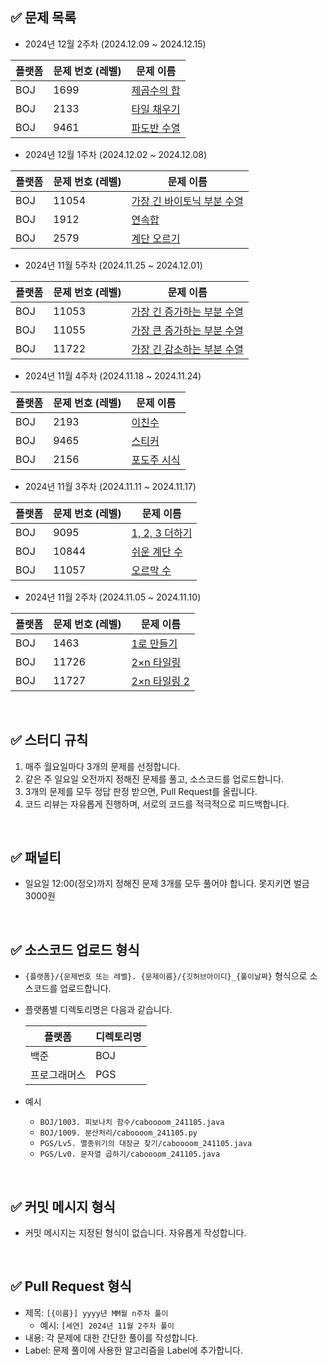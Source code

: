 ## **✅ 문제 목록**

- 2024년 12월 2주차 (2024.12.09 ~ 2024.12.15)

| 플랫폼 | 문제 번호 (레벨) | 문제 이름                                   |
| --- |--|-----------------------------------------|
| BOJ | 1699 | [제곱수의 합](https://www.acmicpc.net/problem/1699) |
| BOJ | 2133 | [타일 채우기](https://www.acmicpc.net/problem/2133) |
| BOJ | 9461 | [파도반 수열](https://www.acmicpc.net/problem/9461) |

- 2024년 12월 1주차 (2024.12.02 ~ 2024.12.08)

| 플랫폼 | 문제 번호 (레벨) | 문제 이름                                   |
| --- |--|-----------------------------------------|
| BOJ | 11054 | [가장 긴 바이토닉 부분 수열](https://www.acmicpc.net/problem/11054) |
| BOJ | 1912 | [연속합](https://www.acmicpc.net/problem/1912) |
| BOJ | 2579 | [계단 오르기](https://www.acmicpc.net/problem/2579) |

- 2024년 11월 5주차 (2024.11.25 ~ 2024.12.01)

| 플랫폼 | 문제 번호 (레벨) | 문제 이름                                   |
| --- |--|-----------------------------------------|
| BOJ | 11053 | [가장 긴 증가하는 부분 수열](https://www.acmicpc.net/problem/11053) |
| BOJ | 11055 | [가장 큰 증가하는 부분 수열](https://www.acmicpc.net/problem/11055) |
| BOJ | 11722 | [가장 긴 감소하는 부분 수열](https://www.acmicpc.net/problem/11722) |

- 2024년 11월 4주차 (2024.11.18 ~ 2024.11.24)

| 플랫폼 | 문제 번호 (레벨) | 문제 이름                                          |
| --- |--|------------------------------------------------|
| BOJ | 2193 | [이친수](https://www.acmicpc.net/problem/2193)    |
| BOJ | 9465 | [스티커](https://www.acmicpc.net/problem/9465)    |
| BOJ | 2156 | [포도주 시식](https://www.acmicpc.net/problem/2156) |

- 2024년 11월 3주차 (2024.11.11 ~ 2024.11.17)

| 플랫폼 | 문제 번호 (레벨) | 문제 이름                                               |
| --- |------------|-----------------------------------------------------|
| BOJ | 9095       | [1, 2, 3 더하기](https://www.acmicpc.net/problem/9095) |
| BOJ | 10844      | [쉬운 계단 수](https://www.acmicpc.net/problem/10844)    |
| BOJ | 11057      | [오르막 수](https://www.acmicpc.net/problem/11057)      |

- 2024년 11월 2주차 (2024.11.05 ~ 2024.11.10)

| 플랫폼 | 문제 번호 (레벨) | 문제 이름 |
| --- | --- | --- |
| BOJ | 1463 | [1로 만들기](https://www.acmicpc.net/problem/1463) |
| BOJ | 11726 | [2×n 타일링](https://www.acmicpc.net/problem/11726) |
| BOJ | 11727 | [2×n 타일링 2](https://www.acmicpc.net/problem/11727) |

<br>

## **✅ 스터디 규칙**

1. 매주 월요일마다 3개의 문제를 선정합니다.
2. 같은 주 일요일 오전까지 정해진 문제를 풀고, 소스코드를 업로드합니다.
3. 3개의 문제를 모두 정답 판정 받으면, Pull Request를 올립니다.
4. 코드 리뷰는 자유롭게 진행하며, 서로의 코드를 적극적으로 피드백합니다.
<br>

## ✅ 패널티

- 일요일 12:00(정오)까지 정해진 문제 3개를 모두 풀어야 합니다. 못지키면 벌금 3000원
<br>

## **✅ 소스코드 업로드 형식**

- `{플랫폼}/{문제번호 또는 레벨}. {문제이름}/{깃허브아이디}_{풀이날짜}`  형식으로 소스코드를 업로드합니다.
- 플랫폼별 디렉토리명은 다음과 같습니다.
    
    
    | 플랫폼 | 디렉토리명 |
    | --- | --- |
    | 백준 | BOJ |
    | 프로그래머스 | PGS |
- 예시
    - `BOJ/1003. 피보나치 함수/caboooom_241105.java`
    - `BOJ/1009. 분산처리/caboooom_241105.py`
    - `PGS/Lv5. 멸종위기의 대장균 찾기/caboooom_241105.java`
    - `PGS/Lv0. 문자열 곱하기/caboooom_241105.java`
<br>

## **✅ 커밋 메시지 형식**

- 커밋 메시지는 지정된 형식이 없습니다. 자유롭게 작성합니다.
<br>

## **✅ Pull Request 형식**

- 제목: `[{이름}] yyyy년 MM월 n주차 풀이`
    - 예시: `[세연] 2024년 11월 2주차 풀이`
- 내용: 각 문제에 대한 간단한 풀이를 작성합니다.
- Label: 문제 풀이에 사용한 알고리즘을 Label에 추가합니다.
